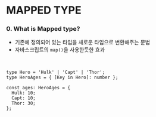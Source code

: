 # MAPPED TYPE
### 0. What is Mapped type?
- 기존에 정의되어 있는 타입을 새로운 타입으로 변환해주는 문법
- 자바스크립트의 `map()`을 사용한듯한 효과
<br>

``` typescripts
type Hero = 'Hulk' | 'Capt' | 'Thor';
type HeroAges = { [Key in Hero]: number };

const ages: HeroAges = {
  Hulk: 10;
  Capt: 10;
  Thor: 30;
};

```

